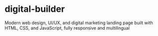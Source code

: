 # digital-builder
Modern web design, UI/UX, and digital marketing landing page built with HTML, CSS, and JavaScript, fully responsive and multilingual
